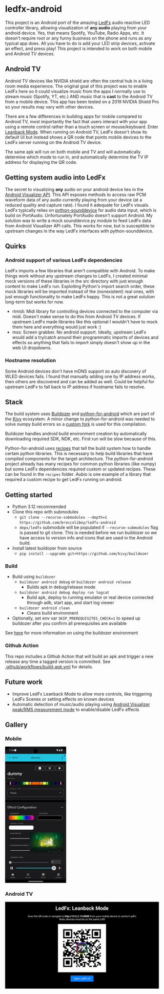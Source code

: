 # ledfx-android

This project is an Android port of the amazing [LedFx](https://github.com/LedFx/LedFx) audio reactive LED controller library, allowing visualization of **any audio** playing from your android device. Yes, that means Spotify, YouTube, Radio Apps, etc. It doesn't require root or any funny business on the phone and runs as any typical app does. All you have to do is add your LED strip devices, activate an effect, and press play! This project is intended to work on both mobile and Android TV devices.

## Android TV

Android TV devices like NVIDIA shield are often the central hub in a living room media experience. The original goal of this project was to enable LedFx here so it could visualize music from the apps I normally use to stream music (Spotify, YT, etc.) AND music that is **cast** to the Android TV from a mobile device. This app has been tested on a 2019 NVIDIA Shield Pro so your results may vary with other devices.

There are a few differences in building apps for mobile compared to Android TV, most importantly the fact that users interact with your app using a remote control rather than a touch screen or mouse/keyboard. Enter [Leanback Mode](https://developer.android.com/design/ui/tv/guides/foundations/design-for-tv). When running on Android TV, LedFx doesn't show its default UI but instead shows a QR code that points mobile devices to the LedFx server running on the Android TV device.

The same apk will run on both mobile and TV and will automatically determine which mode to run in, and automatically determine the TV IP address for displaying the QR code.

## Getting system audio into LedFx

The secret to visualizing **any** audio on your android device lies in the [Android Visualizer API](https://developer.android.com/reference/android/media/audiofx/Visualizer). This API exposes methods to access raw PCM waveform data of any audio currently playing from your device (at a reduced quality and capture rate). I found it adequate for LedFx visuals. LedFx typically relies on [python-sounddevice](https://github.com/spatialaudio/python-sounddevice/) for audio data input, which is build on PortAudio. Unfortunately PortAudio doesn't support Android. My solution was to write a mock sounddevice.py module to feed LedFx data from Android Visualizer API calls. This works for now, but is susceptible to upstream changes in the way LedFx interfaces with python-sounddevice.

## Quirks

### Android support of various LedFx dependencies

LedFx imports a few libraries that aren't compatible with Android. To make things work without any upstream changes to LedFx, I created minimal mock versions of these libraries in the src directory with just enough content to make LedFx run. Exploiting Python's import search order, these mock libraries will be imported instead of the (nonexistent) real ones, with just enough functionality to make LedFx happy. This is not a great solution long-term but works for now.

- rtmidi: Midi library for controlling devices connected to the computer via midi. Doesn't make sense to do this from Android TV devices. If upstream LedFx made libraries like this optional I wouldn't have to mock them here and everything would just work :)
- mss: Screen grabber. No android support. Ideally, upstream LedFx would add a try/catch around their programmatic imports of devices and effects so anything that fails to import simply doesn't show up in the web UI dropdowns.

### Hostname resolution

Some Android devices don't have mDNS support so auto discovery of WLED devices fails. I found that manually adding one by IP address works, then others are discovered and can be added as well. Could be helpful for upstream LedFx to fall back to IP address if hostname fails to resolve.

## Stack

The build system uses [Buildozer](https://github.com/kivy/buildozer) and [python-for-android](https://github.com/kivy/python-for-android/) which are part of the [Kivy](https://github.com/kivy/kivy) ecosystem. A minor change to python-for-android was needed to solve numpy build errors so a [custom fork](https://github.com/broccoliboy/python-for-android/) is used for this compilation.

Buildozer handles android build environment creation by automatically downloading required SDK, NDK, etc. First run will be slow because of this.

Python-for-android uses [recipes](https://python-for-android.readthedocs.io/en/latest/recipes.html) that tell the build system how to handle certain python libraries. This is necessary to help build libraries that have compiled components for the target architecture. The python-for-android project already has many recipes for common python libraries (like numpy) but some LedFx dependencies required custom or updated recipes. These can be found in the `recipes` folder. Aubio is one example of a library that required a custom recipe to get LedFx running on android.

## Getting started

- Python 3.12 recommended
- Clone this repo with submodules
  - `git clone --recurse-submodules --depth=1 https://github.com/broccoliboy/ledfx-android`
  - `deps/ledfx` submodule will be populated if `--recurse-submodules` flag is passed to git clone. This is needed before we run buildozer so we have access to version info and icons that are used in the Android build.
- Install latest buildozer from source
  - `pip install --upgrade git+https://github.com/kivy/buildozer`

### Build

- Build using `buildozer`
  - `buildozer android debug` or `buildozer android release`
    - Builds apk in debug/release mode
  - `buildozer android debug deploy run logcat`
    - Build apk, deploy to running emulator or real device connected through adb, start app, and start log viewer
  - `buildozer android clean`
    - Cleans build environment
- Optionally, set env var `SKIP_PREREQUISITES_CHECK=1` to speed up buildozer after you confirm all prerequisites are available

See [here](https://github.com/kivy/buildozer) for more information on using the buildozer environment

### Github Action

This repo includes a Github Action that will build an apk and trigger a new release any time a tagged version is committed. See [.github/workflows/build-apk.yml](.github/workflows/build-apk.yml) for details.

## Future work

- Improve LedFx Leanback Mode to allow more controls, like triggering LedFx Scenes or setting effects on known devices
- Automatic detection of music/audio playing using [Android Visualizer peak/RMS measurement mode](https://developer.android.com/reference/android/media/audiofx/Visualizer#getMeasurementPeakRms(android.media.audiofx.Visualizer.MeasurementPeakRms)) to enable/disable LedFx effects

## Gallery

### Mobile

<img src="img/ledfx-android-mobile.png" alt="Mobile" style="width: 200px;" />

### Android TV

<img src="img/ledfx-android-tv.png" alt="Android TV" style="width: 600px;" />
